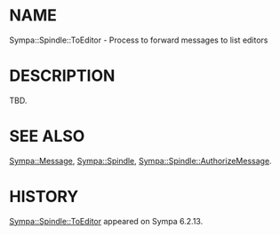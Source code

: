 # NAME

Sympa::Spindle::ToEditor - Process to forward messages to list editors

# DESCRIPTION

TBD.

# SEE ALSO

[Sympa::Message](./Sympa::Message.3.md),
[Sympa::Spindle](./Sympa::Spindle.3.md), [Sympa::Spindle::AuthorizeMessage](./Sympa::Spindle::AuthorizeMessage.3.md).

# HISTORY

[Sympa::Spindle::ToEditor](./Sympa::Spindle::ToEditor.3.md) appeared on Sympa 6.2.13.
